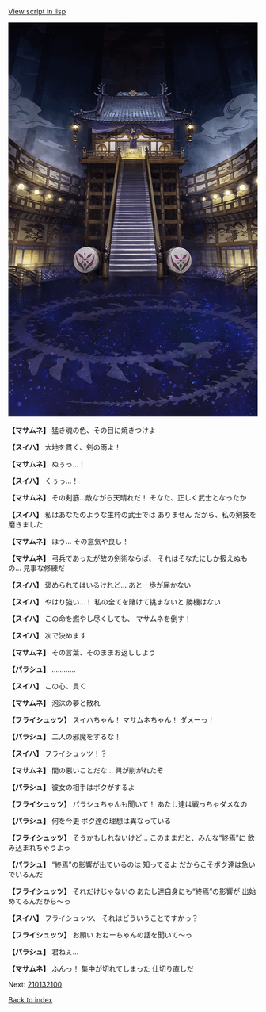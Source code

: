 [View script in lisp](../scripts/210132093.txt)

![masamune_arena.png](../images/backgrounds/masamune_arena.png)

**【マサムネ】**
猛き魂の色、その目に焼きつけよ

**【スイハ】**
大地を貫く、剣の雨よ！

**【マサムネ】**
ぬぅっ…！

**【スイハ】**
くぅっ…！

**【マサムネ】**
その剣筋…敵ながら天晴れだ！
そなた、正しく武士となったか

**【スイハ】**
私はあなたのような生粋の武士では
ありません
だから、私の剣技を磨きました

**【マサムネ】**
ほう…
その意気や良し！

**【マサムネ】**
弓兵であったが故の剣術ならば、
それはそなたにしか扱えぬもの…
見事な修練だ

**【スイハ】**
褒められてはいるけれど…
あと一歩が届かない

**【スイハ】**
やはり強い…！
私の全てを賭けて挑まないと
勝機はない

**【スイハ】**
この命を燃やし尽くしても、
マサムネを倒す！

**【スイハ】**
次で決めます

**【マサムネ】**
その言葉、そのままお返ししよう

**【パラシュ】**
…………

**【スイハ】**
この心、貫く

**【マサムネ】**
泡沫の夢と散れ

**【フライシュッツ】**
スイハちゃん！
マサムネちゃん！
ダメーっ！

**【パラシュ】**
二人の邪魔をするな！

**【スイハ】**
フライシュッツ！？

**【マサムネ】**
間の悪いことだな…
興が削がれたぞ

**【パラシュ】**
彼女の相手はボクがするよ

**【フライシュッツ】**
パラシュちゃんも聞いて！
あたし達は戦っちゃダメなの

**【パラシュ】**
何を今更
ボク達の理想は異なっている

**【フライシュッツ】**
そうかもしれないけど…
このままだと、みんな“終焉”に
飲み込まれちゃうよっ

**【パラシュ】**
“終焉”の影響が出ているのは
知ってるよ
だからこそボク達は急いでいるんだ

**【フライシュッツ】**
それだけじゃないの
あたし達自身にも“終焉”の影響が
出始めてるんだから～っ

**【スイハ】**
フライシュッツ、
それはどういうことですかっ？

**【フライシュッツ】**
お願い
おねーちゃんの話を聞いて～っ

**【パラシュ】**
君ねぇ…

**【マサムネ】**
ふんっ！
集中が切れてしまった
仕切り直しだ

Next: [210132100](210132100.md)

[Back to index](index.md)
